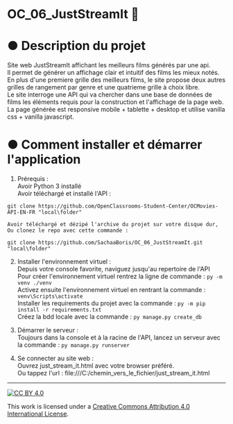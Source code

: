 # OC_06_JustStreamIt  :movie_camera:  
  
# ● Description du projet  
Site web JustStreamIt affichant les meilleurs films générés par une api.  
Il permet de générer un affichage clair et intuitif des films les mieux notés. En plus d'une premiere grille des meilleurs films, le site propose deux autres grilles de rangement par genre et une quatrieme grille à choix libre.  
Le site interroge une API qui va chercher dans une base de données de films les éléments requis pour la construction et l'affichage de la page web.  
La page générée est responsive mobile + tablette + desktop et utilise vanilla css + vanilla javascript.  
  
# ● Comment installer et démarrer l'application  
1. Prérequis :  
    Avoir Python 3 installé  
    Avoir téléchargé et installé l'API :  
  ```  
  git clone https://github.com/OpenClassrooms-Student-Center/OCMovies-API-EN-FR "local\folder"  
  ```  
    Avoir téléchargé et dézipé l'archive du projet sur votre disque dur,  
    Ou clonez le repo avec cette commande :  
  ```  
  git clone https://github.com/SachaaBoris/OC_06_JustStreamIt.git "local\folder"  
  ```  
  
2. Installer l'environnement virtuel :  
    Depuis votre console favorite, naviguez jusqu'au repertoire de l'API  
    Pour créer l'environnement virtuel rentrez la ligne de commande : `py -m venv ./venv`  
    Activez ensuite l'environnement virtuel en rentrant la commande : `venv\Scripts\activate`  
    Installer les requirements du projet avec la commande : `py -m pip install -r requirements.txt`  
	Créez la bdd locale avec la commande : `py manage.py create_db`  
  
3. Démarrer le serveur :  
    Toujours dans la console et à la racine de l'API, lancez un serveur avec la commande : `py manage.py runserver`  
  
4. Se connecter au site web :  
	Ouvrez just_stream_it.html avec votre browser préféré.  
	Ou tappez l'url : file:///C:/chemin_vers_le_fichier/just_stream_it.html  
  
---  
  
[![CC BY 4.0][cc-by-shield]][cc-by]  
  
This work is licensed under a [Creative Commons Attribution 4.0 International License][cc-by].  
  
[cc-by]: http://creativecommons.org/licenses/by/4.0/  
[cc-by-shield]: https://img.shields.io/badge/License-CC%20BY%204.0-lightgrey.svg  
